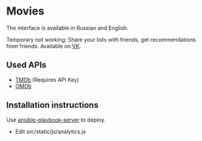 # Movies

The interface is available in Russian and English.

Temporary not working: Share your lists with friends, get recommendations from friends. Available on [VK](http://vk.com/app3504693_2912142).

## Used APIs
* [TMDb](http://www.themoviedb.org/) (Requires API Key)
* [OMDb](http://www.omdbapi.com/)

## Installation instructions

Use [ansible-playbook-server](https://github.com/desecho/ansible-playbook-server) to deploy.

* Edit src/static/js/analytics.js
